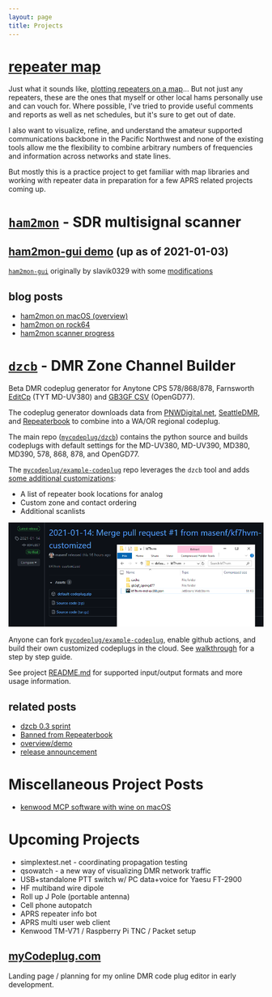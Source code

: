 ```yaml
---
layout: page
title: Projects
---
```


# [repeater map](/repeaters)

Just what it sounds like, [plotting repeaters on a map](/repeaters)...
But not just any repeaters, these are the ones that myself or other local hams
personally use and can vouch for. Where possible, I've tried to provide useful
comments and reports as well as net schedules, but it's sure to get out of date.

I also want to visualize, refine, and understand the amateur supported
communications backbone in the Pacific Northwest and none of the existing
tools allow me the flexibility to combine arbitrary numbers of frequencies
and information across networks and state lines.

But mostly this is a practice project to get familiar with map libraries and
working with repeater data in preparation for a few APRS related projects
coming up.

# [`ham2mon`](https://github.com/madengr/ham2mon) - SDR multisignal scanner

## [**ham2mon-gui demo**](https://scanner.kf7hvm.com) (up as of 2021-01-03)

[`ham2mon-gui`](https://github.com/slavik0329/ham2mon-gui) originally by slavik0329
with some [modifications](https://github.com/masenf/ham2mon-gui)

## blog posts

* [ham2mon on macOS (overview)](/_posts/2020-09-11-ham2mon-multi-channel-scanner.md)
* [ham2mon on rock64](/_posts/2020-09-14-ham2mon-rock64-setup.md)
* [ham2mon scanner progress](/_posts/2021-01-03-ham2mon-scanner-progress.md)

# [`dzcb`](https://github.com/mycodeplug/dzcb/) - DMR Zone Channel Builder

Beta DMR codeplug generator for Anytone CPS 578/868/878, Farnsworth
[EditCp](https://www.farnsworth.org/dale/codeplug/editcp/) (TYT MD-UV380)
and [GB3GF CSV](http://www.gb3gf.co.uk/downloads.html) (OpenGD77).

The codeplug generator downloads data from [PNWDigital.net](http://www.pnwdigital.net),
[SeattleDMR](http://seattledmr.org), and [Repeaterbook](http://www.repeaterbook.com)
to combine into a WA/OR regional codeplug.

The main repo ([`mycodeplug/dzcb`](https://github.com/mycodeplug/dzcb))
contains the python source and builds codeplugs with default settings
for the MD-UV380, MD-UV390, MD380, MD390, 578, 868, 878, and OpenGD77.

The [`mycodeplug/example-codeplug`](https://github.com/mycodeplug/example-codeplug/releases)
repo leverages the `dzcb` tool and adds
[some additional customizations](https://github.com/mycodeplug/example-codeplug/releases/tree/main/input/default):
  * A list of repeater book locations for analog
  * Custom zone and contact ordering
  * Additional scanlists
  
[<img src="/images/kf7hvm-codeplug-screenshot.png" alt="downloading the generated codeplug">](https://github.com/masenf/kf7hvm-codeplug/releases)
  
Anyone can fork [`mycodeplug/example-codeplug`](https://github.com/mycodeplug/example-codeplug/),
enable github actions, and build their own customized codeplugs in the cloud.
See [walkthrough](https://github.com/mycodeplug/dzcb/blob/main/doc/WALKTHROUGH.md) for a step
by step guide.

See project [README.md](https://github.com/mycodeplug/dzcb/#dzcb) for supported
input/output formats and more usage information.

## related posts

* [dzcb 0.3 sprint](/_posts/2021-03-14-dzcb-0-3-sprint.md)
* [Banned from Repeaterbook](/_posts/2021-02-07-banned-from-repeaterbook.md)
* [overview/demo](/_posts/2021-01-27-dzcb-demo.md)
* [release announcement](/_posts/2021-01-20-dzcb-dmr-zone-channel-builder.md)

# Miscellaneous Project Posts

* [kenwood MCP software with wine on macOS](/_posts/2020-09-18-kenwood-software-and-wine.md)

# Upcoming Projects

* simplextest.net - coordinating propagation testing
* qsowatch - a new way of visualizing DMR network traffic
* USB+standalone PTT switch w/ PC data+voice for Yaesu FT-2900
* HF multiband wire dipole
* Roll up J Pole (portable antenna)
* Cell phone autopatch
* APRS repeater info bot
* APRS multi user web client
* Kenwood TM-V71 / Raspberry Pi TNC / Packet setup

## [myCodeplug.com](http://mycodeplug.com)

Landing page / planning for my online DMR code plug editor in early development.
